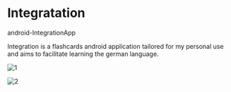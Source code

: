 # Integratation
android-IntegrationApp

Integration is a flashcards android application tailored for my personal use and aims to facilitate learning the german language.

![1](https://github.com/MohamedHishamNofal/Integratation/issues/1#issue-666683804?raw=true "Title")

![2](https://github.com/MohamedHishamNofal/Integratation/issues/1#issuecomment-664722244)
